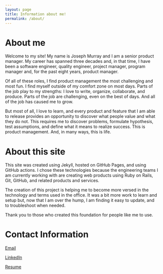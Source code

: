 ```yaml
---
layout: page
title: Information about me!
permalink: /about/
---
```


# About me

Welcome to my site!  My name is Joseph Murray and I am a senior product manager.  My career has spanned three decades and, in that time, I have been a software engineer, quality engineer, project manager, program manager and, for the past eight years, product manager.

Of all of these roles, I find product management the most challenging and most fun.  I find myself outside of my comfort zone on most days.  Parts of the job play to my strengths:  I love to write, organize, collaborate, and produce.  Parts of the job are challenging, even on the best of days.  And all of the job has caused me to grow.

But most of all, I love to learn, and every product and feature that I am able to release provides an opportunity to discover what people value and what they do not.  This requires me to discover problems, formulate hypothesis, test assumptions, and define what it means to realize success.  This is product management.  And, in many ways, this is life.

# About this site

This site was created using Jekyll, hosted on GitHub Pages, and using GitHub actions.  I chose these technologies because the engineering teams I am currently working with are creating web products using Ruby on Rails, Git, GitHub, and related products and services.  

The creation of this project is helping me to become more versed in the technology and terms used in the office.  It was a bit more work to learn and setup but, now that I am over the hump, I am finding it easy to update, and to troubleshoot when needed.  

Thank you to those who created this foundation for people like me to use.

# Contact Information

<a href="mailto:{{ site.email | encode_email }}" title="Email">Email</a>

[LinkedIn]({{site.linkedin}})

[Resume]({{site.baseurl}}/resume)
